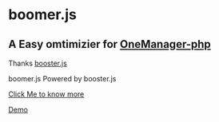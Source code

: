 # boomer.js

## A Easy omtimizier for [OneManager-php](https://github.com/qkqpttgf/OneManager-php)

Thanks [booster.js](https://github.com/xiaoyang-liu-cs/booster.js/)

boomer.js Powered by booster.js

[Click Me to know more](https://blogging.186526.xyz/?p=onemanager-cache)

[Demo](https://spring-shape-eafb.186526.workers.dev/)
